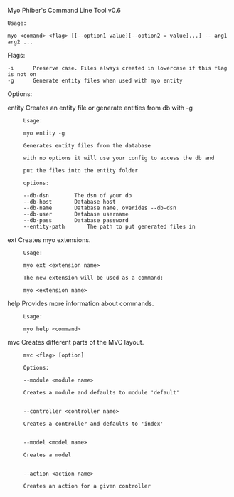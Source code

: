 
  Myo Phiber's Command Line Tool v0.6


 	Usage:

 	myo <comand> <flag> [[--option1 value][--option2 = value]...] -- arg1 arg2 ...


 Flags:

 	-i		Preserve case. Files always created in lowercase if this flag is not on
 	-g		Generate entity files when used with myo entity

 Options:

 entity		Creates an entity file or generate entities from db with -g

		 Usage:

		 myo entity -g 		

		 Generates entity files from the database

		 with no options it will use your config to access the db and

		 put the files into the entity folder

		 options:

		 --db-dsn 		 The dsn of your db
		 --db-host 		 Database host
		 --db-name 		 Database name, overides --db-dsn
		 --db-user 		 Database username
		 --db-pass 		 Database password
		 --entity-path 		 The path to put generated files in


 ext		Creates myo extensions.

  		 Usage:

  		 myo ext <extension name>

  		 The new extension will be used as a command:

  		 myo <extension name>


 help		Provides more information about commands.

		 Usage:

		 myo help <command>


 mvc		Creates different parts of the MVC layout.

  		 mvc <flag> [option]

  		 Options:

  		 --module <module name>

  		 Creates a module and defaults to module 'default'


  		 --controller <controller name>

  		 Creates a controller and defaults to 'index'


  		 --model <model name>

  		 Creates a model


  		 --action <action name>

  		 Creates an action for a given controller

  
